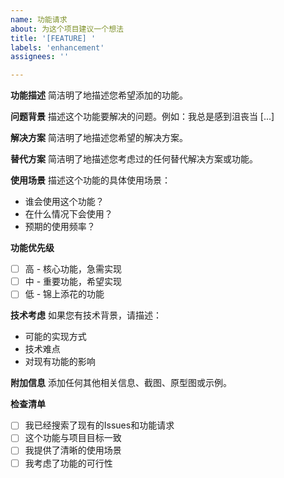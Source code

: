 ```yaml
---
name: 功能请求
about: 为这个项目建议一个想法
title: '[FEATURE] '
labels: 'enhancement'
assignees: ''

---
```


**功能描述**
简洁明了地描述您希望添加的功能。

**问题背景**
描述这个功能要解决的问题。例如：我总是感到沮丧当 [...]

**解决方案**
简洁明了地描述您希望的解决方案。

**替代方案**
简洁明了地描述您考虑过的任何替代解决方案或功能。

**使用场景**
描述这个功能的具体使用场景：
- 谁会使用这个功能？
- 在什么情况下会使用？
- 预期的使用频率？

**功能优先级**
- [ ] 高 - 核心功能，急需实现
- [ ] 中 - 重要功能，希望实现
- [ ] 低 - 锦上添花的功能

**技术考虑**
如果您有技术背景，请描述：
- 可能的实现方式
- 技术难点
- 对现有功能的影响

**附加信息**
添加任何其他相关信息、截图、原型图或示例。

**检查清单**
- [ ] 我已经搜索了现有的Issues和功能请求
- [ ] 这个功能与项目目标一致
- [ ] 我提供了清晰的使用场景
- [ ] 我考虑了功能的可行性
